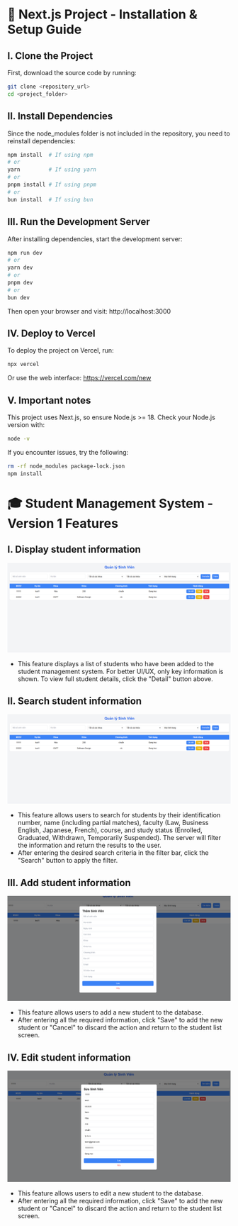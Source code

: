 # 🚀 Next.js Project - Installation & Setup Guide  

## I. Clone the Project  
First, download the source code by running:  
```bash
git clone <repository_url>
cd <project_folder>
```

## II. Install Dependencies
Since the node_modules folder is not included in the repository, you need to reinstall dependencies:
```bash
npm install  # If using npm
# or
yarn         # If using yarn
# or
pnpm install # If using pnpm
# or
bun install  # If using bun
```

## III. Run the Development Server
After installing dependencies, start the development server:
```bash
npm run dev
# or
yarn dev
# or
pnpm dev
# or
bun dev
```
Then open your browser and visit: http://localhost:3000

## IV. Deploy to Vercel
To deploy the project on Vercel, run:
```bash
npx vercel
```
Or use the web interface: https://vercel.com/new

## V. Important notes
This project uses Next.js, so ensure Node.js >= 18. Check your Node.js version with:
```bash
node -v
```
If you encounter issues, try the following:
```bash
rm -rf node_modules package-lock.json
npm install
```

# 🎓 Student Management System - Version 1 Features 
## I. Display student information
![display student](../screenshots/displayStudent.png)
- This feature displays a list of students who have been added to the student management system. For better UI/UX, only key information is shown. To view full student details, click the "Detail" button above.
## II. Search student information
![search student](../screenshots/displayStudent.png)
- This feature allows users to search for students by their identification number, name (including partial matches), faculty (Law, Business English, Japanese, French), course, and study status (Enrolled, Graduated, Withdrawn, Temporarily Suspended). The server will filter the information and return the results to the user. 
- After entering the desired search criteria in the filter bar, click the "Search" button to apply the filter.
## III. Add student information
![add student](../screenshots/addStudent.png)
- This feature allows users to add a new student to the database.
- After entering all the required information, click "Save" to add the new student or "Cancel" to discard the action and return to the student list screen.
## IV. Edit student information
![edit student](../screenshots/editStudent.png)
- This feature allows users to edit a new student to the database.
- After entering all the required information, click "Save" to add the new student or "Cancel" to discard the action and return to the student list screen.